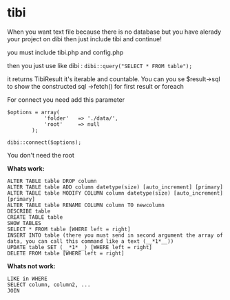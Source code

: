 # tibi
When you want text file because there is no database but you have alerady your project on dibi then just include tibi and continue!

you must include 
tibi.php and config.php

then you just use like dibi : 
`dibi::query("SELECT * FROM table");`

it returns TibiResult it's iterable and countable.
You can you se $result->sql to show the constructed sql
->fetch() for first result
or foreach

For connect you need add this parameter 
```
$options = array(
			'folder'   => './data/',
			'root'	   => null
		);
		
dibi::connect($options);
```
You don't need the root

__Whats work:__
```
ALTER TABLE table DROP column
ALTER TABLE table ADD column datetype(size) [auto_increment] [primary]
ALTER TABLE table MODIFY COLUMN column datetype(size) [auto_increment] [primary]
ALTER TABLE table RENAME COLUMN column TO newcolumn
DESCRIBE table
CREATE TABLE table
SHOW TABLES
SELECT * FROM table [WHERE left = right]
INSERT INTO table (there you must send in second argument the array of data, you can call this command like a text (__*1*__))
UPDATE table SET (__*1*__) [WHERE left = right]
DELETE FROM table [WHERE left = right]
```
__Whats not work:__
```
LIKE in WHERE
SELECT column, column2, ...
JOIN
```

